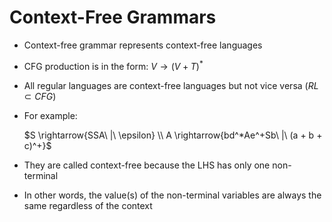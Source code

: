 # Context-Free Grammars

- Context-free grammar represents context-free languages

- CFG production is in the form: $V \rightarrow (V + T)^*$

- All regular languages are context-free languages but not vice versa ($RL \subset CFG$)

- For example:

    $S \rightarrow{SSA\ |\ \epsilon} \\ A \rightarrow{bd^*Ae^+Sb\ |\ (a + b + c)^+}$

- They are called context-free because the LHS has only one non-terminal

- In other words, the value(s) of the non-terminal variables are always the same
regardless of the context

